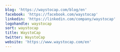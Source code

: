 ```yaml
---
blog: 'https://waystocap.com/blog/en'
facebook: 'https://facebook.com/waystocap'
linkedin: 'https://linkedin.com/company/waystocap'
logohandle: waystocap
sort: waystocap
title: WaystoCap
twitter: WaystoCap
website: 'https://www.waystocap.com/en'
---
```

